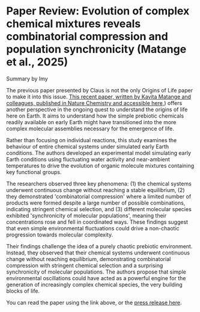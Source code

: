 # Paper Review: Evolution of complex chemical mixtures reveals combinatorial compression and population synchronicity (Matange et al., 2025)

Summary by Imy

The previous paper presented by Claus is not the only Origins of Life paper to make it into this issue. [This recent paper, written by Kavita Matange and colleagues, published in Nature Chemistry and accessible here,](https://williams.chemistry.gatech.edu/publications/LDW_162.pdf)) offers another perspective in the ongoing quest to understand the origins of life here on Earth. It aims to understand how the simple prebiotic chemicals readily available on early Earth might have transitioned into the more complex molecular assemblies necessary for the emergence of life. 

Rather than focusing on individual reactions, this study examines the behaviour of entire chemical systems under simulated early Earth conditions. The authors developed an experimental model simulating early Earth conditions using fluctuating water activity and near-ambient temperatures to drive the evolution of organic molecule mixtures containing key functional groups.

The researchers observed three key phenomena: (1) the chemical systems underwent continuous change without reaching a stable equilibrium, (2) they demonstrated 'combinatorial compression' where a limited number of products were formed despite a large number of possible combinations, indicating stringent chemical selection, and (3) different molecular species exhibited 'synchronicity of molecular populations', meaning their concentrations rose and fell in coordinated ways. These findings suggest that even simple environmental fluctuations could drive a non-chaotic progression towards molecular complexity.

Their findings challenge the idea of a purely chaotic prebiotic environment. Instead, they observed that their chemical systems underwent continuous change without reaching equilibrium, demonstrating combinatorial compression with stringent chemical selection and a surprising synchronicity of molecular populations. The authors propose that simple environmental oscillations could have acted as a powerful engine for the generation of increasingly complex chemical species, the very building blocks of life.

You can read the paper using the link above, or the [press release here](https://scitechdaily.com/not-so-random-after-all-scientists-uncover-surprising-new-clues-to-the-origin-of-life/).
